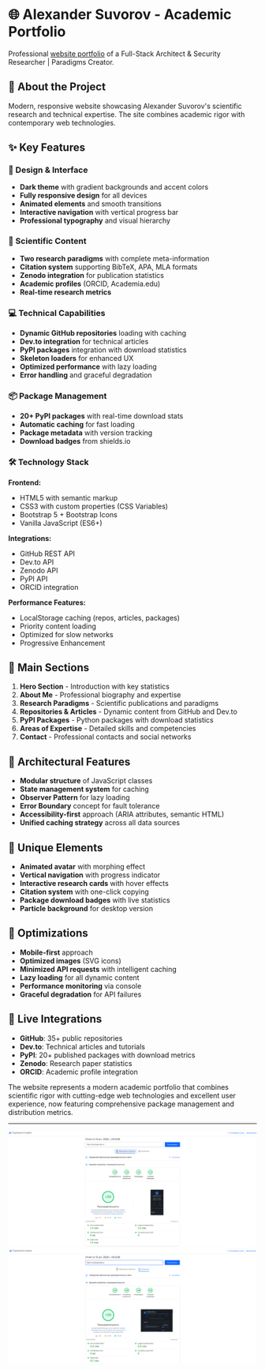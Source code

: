 # 🌐 Alexander Suvorov - Academic Portfolio

Professional [website portfolio](https://smartlegionlab.ru) of a Full-Stack Architect & Security Researcher | Paradigms Creator.

## 🎯 About the Project

Modern, responsive website showcasing Alexander Suvorov's scientific research and technical expertise. The site combines academic rigor with contemporary web technologies.

## ✨ Key Features

### 🎨 Design & Interface
- **Dark theme** with gradient backgrounds and accent colors
- **Fully responsive design** for all devices
- **Animated elements** and smooth transitions
- **Interactive navigation** with vertical progress bar
- **Professional typography** and visual hierarchy

### 🔬 Scientific Content
- **Two research paradigms** with complete meta-information
- **Citation system** supporting BibTeX, APA, MLA formats
- **Zenodo integration** for publication statistics
- **Academic profiles** (ORCID, Academia.edu)
- **Real-time research metrics**

### 💻 Technical Capabilities
- **Dynamic GitHub repositories** loading with caching
- **Dev.to integration** for technical articles
- **PyPI packages** integration with download statistics
- **Skeleton loaders** for enhanced UX
- **Optimized performance** with lazy loading
- **Error handling** and graceful degradation

### 📦 Package Management
- **20+ PyPI packages** with real-time download stats
- **Automatic caching** for fast loading
- **Package metadata** with version tracking
- **Download badges** from shields.io

### 🛠 Technology Stack

**Frontend:**
- HTML5 with semantic markup
- CSS3 with custom properties (CSS Variables)
- Bootstrap 5 + Bootstrap Icons
- Vanilla JavaScript (ES6+)

**Integrations:**
- GitHub REST API
- Dev.to API
- Zenodo API
- PyPI API
- ORCID integration

**Performance Features:**
- LocalStorage caching (repos, articles, packages)
- Priority content loading
- Optimized for slow networks
- Progressive Enhancement

## 🎯 Main Sections

1. **Hero Section** - Introduction with key statistics
2. **About Me** - Professional biography and expertise
3. **Research Paradigms** - Scientific publications and paradigms
4. **Repositories & Articles** - Dynamic content from GitHub and Dev.to
5. **PyPI Packages** - Python packages with download statistics
6. **Areas of Expertise** - Detailed skills and competencies
7. **Contact** - Professional contacts and social networks

## 🔧 Architectural Features

- **Modular structure** of JavaScript classes
- **State management system** for caching
- **Observer Pattern** for lazy loading
- **Error Boundary** concept for fault tolerance
- **Accessibility-first** approach (ARIA attributes, semantic HTML)
- **Unified caching strategy** across all data sources

## 🎨 Unique Elements

- **Animated avatar** with morphing effect
- **Vertical navigation** with progress indicator
- **Interactive research cards** with hover effects
- **Citation system** with one-click copying
- **Package download badges** with live statistics
- **Particle background** for desktop version

## 📱 Optimizations

- **Mobile-first** approach
- **Optimized images** (SVG icons)
- **Minimized API requests** with intelligent caching
- **Lazy loading** for all dynamic content
- **Performance monitoring** via console
- **Graceful degradation** for API failures

## 🚀 Live Integrations

- **GitHub**: 35+ public repositories
- **Dev.to**: Technical articles and tutorials  
- **PyPI**: 20+ published packages with download metrics
- **Zenodo**: Research paper statistics
- **ORCID**: Academic profile integration

The website represents a modern academic portfolio that combines scientific rigor with cutting-edge web technologies and excellent user experience, now featuring comprehensive package management and distribution metrics.

---

![logo_mobile](https://github.com/smartlegionlab/smartlegionlab.github.io/raw/master/data/images/mobile.png)
![logo_pc](https://github.com/smartlegionlab/smartlegionlab.github.io/raw/master/data/images/pc.png)
